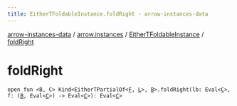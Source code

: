 ```yaml
---
title: EitherTFoldableInstance.foldRight - arrow-instances-data
---
```


[arrow-instances-data](../../index.html) / [arrow.instances](../index.html) / [EitherTFoldableInstance](index.html) / [foldRight](./fold-right.html)

# foldRight

`open fun <B, C> Kind<EitherTPartialOf<`[`F`](index.html#F)`, `[`L`](index.html#L)`>, `[`B`](fold-right.html#B)`>.foldRight(lb: Eval<`[`C`](fold-right.html#C)`>, f: (`[`B`](fold-right.html#B)`, Eval<`[`C`](fold-right.html#C)`>) -> Eval<`[`C`](fold-right.html#C)`>): Eval<`[`C`](fold-right.html#C)`>`